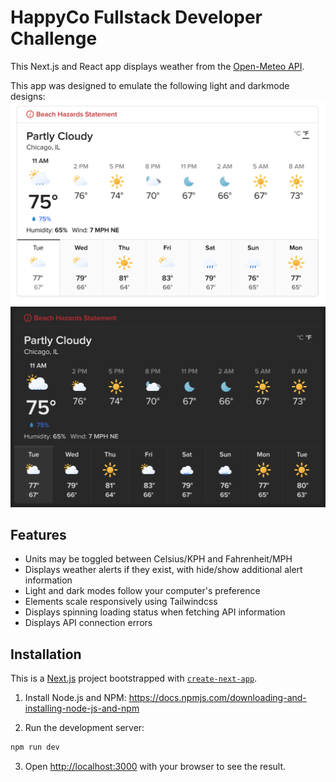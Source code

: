 # HappyCo Fullstack Developer Challenge

This Next.js and React app displays weather from the [Open-Meteo API](https://open-meteo.com/en/docs).

This app was designed to emulate the following light and darkmode designs:
![Light Mode](/public/lightmode.png?raw=true "Light Mode")
![Dark Mode](/public/darkmode.png?raw=true "Dark Mode")

## Features
- Units may be toggled between Celsius/KPH and Fahrenheit/MPH 
- Displays weather alerts if they exist, with hide/show additional alert information
- Light and dark modes follow your computer's preference
- Elements scale responsively using Tailwindcss
- Displays spinning loading status when fetching API information
- Displays API connection errors

## Installation

This is a [Next.js](https://nextjs.org/) project bootstrapped with [`create-next-app`](https://github.com/vercel/next.js/tree/canary/packages/create-next-app).

1. Install Node.js and NPM: https://docs.npmjs.com/downloading-and-installing-node-js-and-npm

2. Run the development server:

```bash
npm run dev
```

3. Open [http://localhost:3000](http://localhost:3000) with your browser to see the result.
